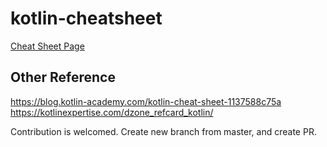 # kotlin-cheatsheet

[Cheat Sheet Page](https://kenjiohtsuka.github.io/kotlin-cheatsheet/en)

## Other Reference

https://blog.kotlin-academy.com/kotlin-cheat-sheet-1137588c75a
https://kotlinexpertise.com/dzone_refcard_kotlin/

Contribution is welcomed.
Create new branch from master, and create PR.
